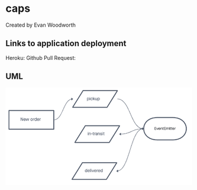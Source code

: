 # caps

Created by Evan Woodworth

## Links to application deployment

Heroku: 
Github Pull Request: 

## UML

![UML](./img/caps.png)